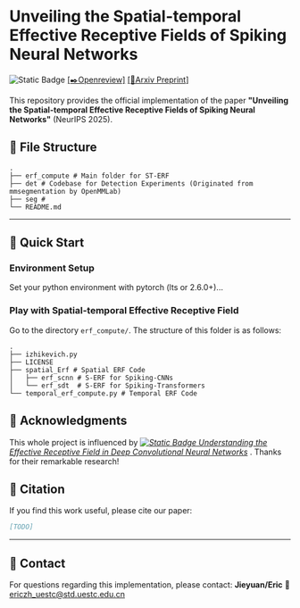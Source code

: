 # Unveiling the Spatial-temporal Effective Receptive Fields of Spiking Neural Networks
![Static Badge](https://img.shields.io/badge/NeurIPS-2025-blue)
[[✒️Openreview]](https://openreview.net/forum?id=tYnJC5ba6j&referrer=%5BAuthor%20Console%5D(%2Fgroup%3Fid%3DNeurIPS.cc%2F2025%2FConference%2FAuthors%23your-submissions))
[[📄Arxiv Preprint]](http://arxiv.org/abs/2510.21403)



This repository provides the official implementation of the paper **"Unveiling the Spatial-temporal Effective Receptive Fields of Spiking Neural Networks"** (NeurIPS 2025).

## 📁 File Structure

```
.
├── erf_compute # Main folder for ST-ERF
├── det # Codebase for Detection Experiments (Originated from mmsegmentation by OpenMMLab)
├── seg # 
└── README.md
```

---

## 🚀 Quick Start

### Environment Setup

Set your python environment with pytorch (lts or 2.6.0+)...

### Play with Spatial-temporal Effective Receptive Field

Go to the directory `erf_compute/`. The structure of this folder is as follows:
```
.
├── izhikevich.py
├── LICENSE
├── spatial_Erf # Spatial ERF Code
│   ├── erf_scnn # S-ERF for Spiking-CNNs
│   └── erf_sdt  # S-ERF for Spiking-Transformers
└── temporal_erf_compute.py # Temporal ERF Code
```

## 🙏 Acknowledgments

This whole project is influenced by [*![Static Badge](https://img.shields.io/badge/NeurIPS-2016-yellow)
Understanding the Effective Receptive Field in Deep Convolutional Neural Networks*](https://papers.nips.cc/paper_files/paper/2016/hash/c8067ad1937f728f51288b3eb986afaa-Abstract.html) . Thanks for their remarkable research!


## 📄 Citation

If you find this work useful, please cite our paper:

```bibtex
[TODO]
```

---

## 📧 Contact

For questions regarding this implementation, please contact: **Jieyuan/Eric** 📧 ericzh_uestc@std.uestc.edu.cn



